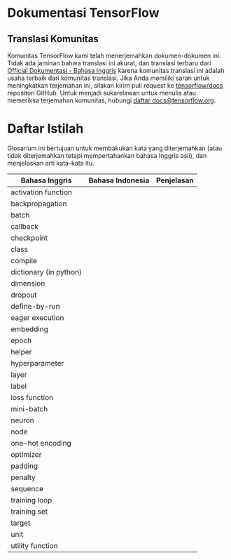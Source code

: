 # Dokumentasi TensorFlow

## Translasi Komunitas

Komunitas TensorFlow kami telah menerjemahkan dokumen-dokumen ini. Tidak ada jaminan bahwa translasi ini akurat, dan translasi terbaru dari [Official Dokumentasi - Bahasa Inggris](https://www.tensorflow.org/?hl=en) karena komunitas translasi ini adalah usaha terbaik dari komunitas translasi.
Jika Anda memiliki saran untuk meningkatkan terjemahan ini, silakan kirim pull request ke [tensorflow/docs](https://github.com/tensorflow/docs) repositori GitHub.
Untuk menjadi sukarelawan untuk menulis atau memeriksa terjemahan komunitas, hubungi
[daftar docs@tensorflow.org](https://groups.google.com/a/tensorflow.org/forum/#!forum/docs).

# Daftar Istilah

Glosarium ini bertujuan untuk membakukan kata yang diterjemahkan (atau tidak diterjemahkan tetapi mempertahankan bahasa Inggris asli), dan menjelaskan arti kata-kata itu.

| Bahasa Inggris | Bahasa Indonesia| Penjelasan |
| - | - | - |
| activation function | |  |
| backpropagation | |  |
| batch | |  |
| callback | |  |
| checkpoint | |  |
| class | |  |
| compile | |  |
| dictionary (in python) | |  |
| dimension | |  |
| dropout | |  |
| define-by-run | |  |
| eager execution | |  |
| embedding | |  |
| epoch | |  |
| helper | |  |
| hyperparameter | |  |
| layer | |  |
| label |  |  |
| loss function | |  |
| mini-batch | |  |
| neuron | |  |
| node | |  |
| one-hot encoding | |  |
| optimizer |  |  |
| padding | |  |
| penalty | |  |
| sequence ||  |
| training loop |  |  |
| training set |  |  |
| target |  |  |
| unit | |  |
| utility function | |  |
